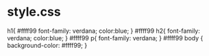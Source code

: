 # style.css
 h1{
#ffff99
  font-family: verdana;
  color:blue;
}
#ffff99
 h2{
  font-family: verdana;
  color:blue;
}
#ffff99
p{
 font-family: verdana;
}
#ffff99
body {
    background-color: #ffff99;
}

